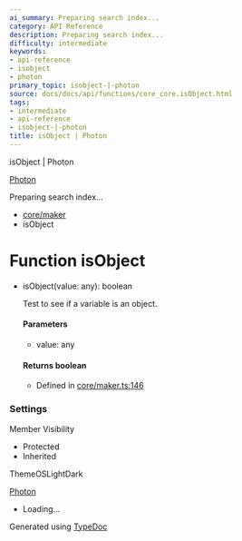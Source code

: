 ```yaml
---
ai_summary: Preparing search index...
category: API Reference
description: Preparing search index...
difficulty: intermediate
keywords:
- api-reference
- isobject
- photon
primary_topic: isobject-|-photon
source: docs/docs/api/functions/core_core.isObject.html
tags:
- intermediate
- api-reference
- isobject-|-photon
title: isObject | Photon
---
```

isObject | Photon

[Photon](../index.md)




Preparing search index...

* [core/maker](../modules/core_maker.md)
* isObject

# Function isObject

* isObject(value: any): boolean

  Test to see if a variable is an object.

  #### Parameters

  + value: any

  #### Returns boolean

  + Defined in [core/maker.ts:146](https://github.com/mwhite454/photon/blob/main/packages/photon/src/core/maker.ts#L146)

### Settings

Member Visibility

* Protected
* Inherited

ThemeOSLightDark

[Photon](../index.md)

* Loading...

Generated using [TypeDoc](https://typedoc.org/)
